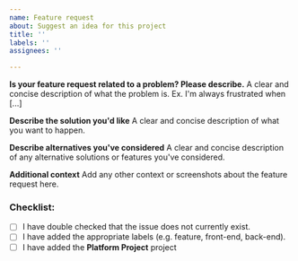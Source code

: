 ```yaml
---
name: Feature request
about: Suggest an idea for this project
title: ''
labels: ''
assignees: ''

---
```


**Is your feature request related to a problem? Please describe.**
A clear and concise description of what the problem is. Ex. I'm always frustrated when [...]

**Describe the solution you'd like**
A clear and concise description of what you want to happen.

**Describe alternatives you've considered**
A clear and concise description of any alternative solutions or features you've considered.

**Additional context**
Add any other context or screenshots about the feature request here.

### Checklist:

- [ ] I have double checked that the issue does not currently exist. 
- [ ] I have added the appropriate labels (e.g. feature, front-end, back-end).
- [ ] I have added the **Platform Project** project